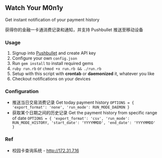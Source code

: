 ## Watch Your M0n1y

Get instant notification of your payment history

获得你的金融一卡通消费记录和通知，并支持 Pushbullet 推送至移动设备

### Usage

1. Signup into [Pushbullet](https://www.pushbullet.com) and create API key
2. Configure your own `config.json`
3. Run `gem install` to install required gems
4. `ruby run.rb` or `chmod +x run.rb && ./run.rb`
5. Setup with this script with **crontab** or **daemonized** it, whatever you like
6. Checkout notifications on your devices

### Configuration

- 推送当日交易消费记录 Get today payment history `OPTIONS = { 'export_format': 'none', 'run_mode': RUN_MODE_DAEMON }`
- 获取某个日期之间的历史记录 Get the payment history from specific range of date  `OPTIONS = { 'export_format': 'csv', 'run_mode': RUN_MODE_HISTORY, 'start_date': 'YYYYMMDD', 'end_date': 'YYYYMMDD' }`

### Ref

- 校园卡查询系统 - http://172.31.7.16